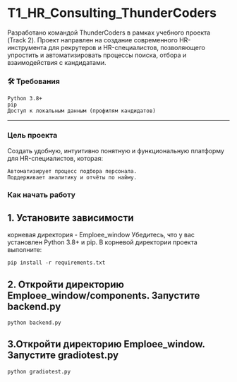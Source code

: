 # T1_HR_Consulting_ThunderCoders

Разработано командой ThunderCoders в рамках учебного проекта (Track 2).
Проект направлен на создание современного HR-инструмента для рекрутеров и HR-специалистов, позволяющего упростить и автоматизировать процессы поиска, отбора и взаимодействия с кандидатами.

### 🛠 Требования

    Python 3.8+
    pip
    Доступ к локальным данным (профилям кандидатов)

---

### Цель проекта 

Создать удобную, интуитивно понятную и функциональную платформу для HR-специалистов, которая: 

    Автоматизирует процесс подбора персонала.
    Поддерживает аналитику и отчёты по найму.
     
### Как начать работу

## 1. Установите зависимости
корневая директория - Emploee_window
Убедитесь, что у вас установлен Python 3.8+ и pip. В корневой директории проекта выполните:
```
pip install -r requirements.txt
```

## 2. Откройти директорию Emploee_window/components. Запустите backend.py
```
python backend.py
```

## 3.Откройти директорию Emploee_window. Запустите gradiotest.py
```
python gradiotest.py
```



 
